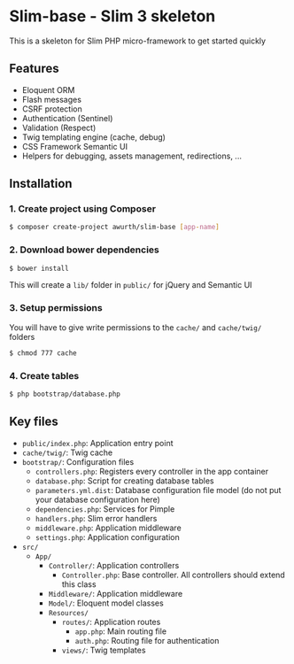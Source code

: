 # Slim-base - Slim 3 skeleton
This is a skeleton for Slim PHP micro-framework to get started quickly

## Features
- Eloquent ORM
- Flash messages
- CSRF protection
- Authentication (Sentinel)
- Validation (Respect)
- Twig templating engine (cache, debug)
- CSS Framework Semantic UI
- Helpers for debugging, assets management, redirections, ...

## Installation
### 1. Create project using Composer
``` bash
$ composer create-project awurth/slim-base [app-name]
```

### 2. Download bower dependencies
``` bash
$ bower install
```
This will create a `lib/` folder in `public/` for jQuery and Semantic UI

### 3. Setup permissions
You will have to give write permissions to the `cache/` and `cache/twig/` folders
``` bash
$ chmod 777 cache
```

### 4. Create tables
``` bash
$ php bootstrap/database.php
```

## Key files
- `public/index.php`: Application entry point
- `cache/twig/`: Twig cache
- `bootstrap/`: Configuration files
    - `controllers.php`: Registers every controller in the app container
    - `database.php`: Script for creating database tables
    - `parameters.yml.dist`: Database configuration file model (do not put your database configuration here)
    - `dependencies.php`: Services for Pimple
    - `handlers.php`: Slim error handlers
    - `middleware.php`: Application middleware
    - `settings.php`: Application configuration
- `src/`
    - `App/`
        - `Controller/`: Application controllers
            - `Controller.php`: Base controller. All controllers should extend this class
        - `Middleware/`: Application middleware
        - `Model/`: Eloquent model classes
        - `Resources/`
            - `routes/`: Application routes
                - `app.php`: Main routing file
                - `auth.php`: Routing file for authentication
            - `views/`: Twig templates
